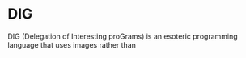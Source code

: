 # DIG
DIG (Delegation of Interesting proGrams) is an esoteric programming language that uses images rather than 
